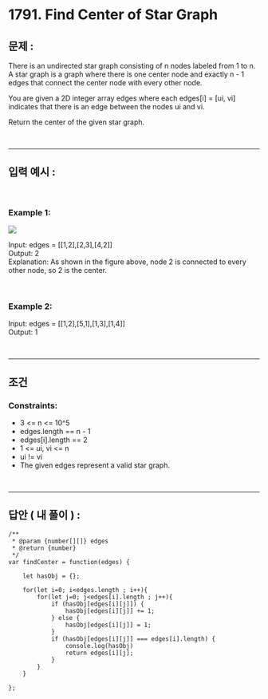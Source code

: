 # 1791. Find Center of Star Graph

## 문제 :

There is an undirected star graph consisting of n nodes labeled from 1 to n. A star graph is a graph where there is one center node and exactly n - 1 edges that connect the center node with every other node.

You are given a 2D integer array edges where each edges[i] = [ui, vi] indicates that there is an edge between the nodes ui and vi.

Return the center of the given star graph.

<br/>

---

## 입력 예시 :

<br/>

### Example 1:

<img src = 'https://assets.leetcode.com/uploads/2021/02/24/star_graph.png'>

<br/>

Input: edges = [[1,2],[2,3],[4,2]]
<br/>
Output: 2
<br/>
Explanation: As shown in the figure above, node 2 is connected to every other node, so 2 is the center.

<br/>

### Example 2:

Input: edges = [[1,2],[5,1],[1,3],[1,4]]
<br/>
Output: 1

<br/>

---

## 조건

### Constraints:

- 3 <= n <= 10^5
- edges.length == n - 1
- edges[i].length == 2
- 1 <= ui, vi <= n
- ui != vi
- The given edges represent a valid star graph.

<br/>

---

## 답안 ( 내 풀이 ) :

```
/**
 * @param {number[][]} edges
 * @return {number}
 */
var findCenter = function(edges) {

    let hasObj = {};

    for(let i=0; i<edges.length ; i++){
        for(let j=0; j<edges[i].length ; j++){
            if (hasObj[edges[i][j]]) {
                hasObj[edges[i][j]] += 1;
            } else {
                hasObj[edges[i][j]] = 1;
            }
            if (hasObj[edges[i][j]] === edges[i].length) {
                console.log(hasObj)
                return edges[i][j];
            }
        }
    }

};
```
